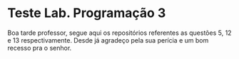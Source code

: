 <h1>Teste Lab. Programação 3 </h1>
<p>Boa tarde professor, segue aqui os repositórios referentes as questões 5, 12 e 13 respectivamente. Desde já agradeço pela sua perícia e um bom recesso pra o senhor.</p>
